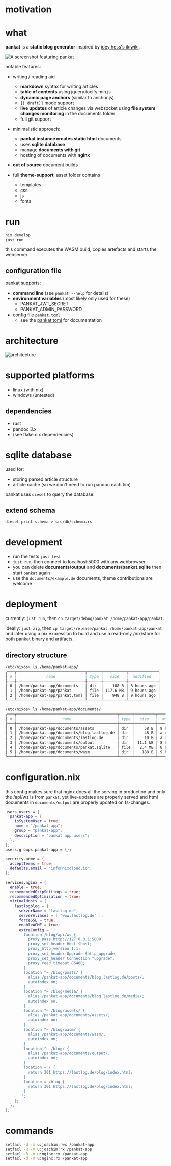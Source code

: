 # motivation

# what
**pankat** is a **static blog generator** inspired by [joey hess's ikiwiki](https://ikiwiki.info/users/joey/).

![A screenshot featuring pankat](./.screenshots/pankat.jpg)

notable features:

* writing / reading aid
  * **markdown** syntax for writing articles
  * **table of contents** using jquery.tocify.min.js
  * **dynamic page anchors** (similar to anchor.js)
  * `[[!draft]]` mode support
  * **live updates** of article changes via websocket using **file system changes monitoring** in the documents folder
  * full git support
* minimalistic approach:
  * **pankat instance creates static html** documents
  * uses **sqlite database**
  * manage **documents with git**
  * hosting of documents with **nginx**
* **out of source** document builds

* full **theme-support**, asset folder contains
  * templates
  * css
  * js
  * fonts

# run

    nix develop
    just run

this command executes the WASM build, copies artefacts and starts the webserver. 

## configuration file

pankat supports:

* **command line** (see `pankat --help` for details)
* **environment variables** (most likely only used for these)
  * PANKAT_JWT_SECRET
  * PANKAT_ADMIN_PASSWORD
* config file `pankat.toml`
  * see the [pankat.toml](pankat.toml) for documentation

# architecture

![architecture](internals.svg)

# supported platforms

* linux (with nix)
* windows (untested)

## dependencies

* rust
* pandoc 3.x
* (see flake.nix dependencies)

# sqlite database

used for:

* storing parsed article structure
* article cache (so we don't need to run pandoc each tim)

pankat uses `diesel` to query the database.

## extend schema

    diesel print-schema > src/db/schema.rs

# development

* run the tests `just test`
* `just run`, then connect to localhost:5000 with any webbrowser
* you can delete **documents/output** and **documents/pankat.sqlite** then start `pankat` again
* use the `documents/example.de` documents, theme contributions are welcome

# deployment

currently: `just run`, then `cp target/debug/pankat /home/pankat-app/pankat`.

ideally: `just zig`, then `cp target/release/pankat /home/pankat-app/pankat` and later using a nix expression to build and use a read-only /nix/store for both pankat binary and artifacts.

## directory structure

```bash
/etc/nixos> ls /home/pankat-app/
╭───┬──────────────────────────────┬──────┬──────────┬─────────────╮
│ # │             name             │ type │   size   │  modified   │
├───┼──────────────────────────────┼──────┼──────────┼─────────────┤
│ 0 │ /home/pankat-app/documents   │ dir  │    108 B │ 8 hours ago │
│ 1 │ /home/pankat-app/pankat      │ file │ 117.6 MB │ 9 hours ago │
│ 2 │ /home/pankat-app/pankat.toml │ file │    948 B │ 9 hours ago │
╰───┴──────────────────────────────┴──────┴──────────┴─────────────╯

/etc/nixos> ls /home/pankat-app/documents/
╭───┬────────────────────────────────────────────┬──────┬─────────┬─────────────╮
│ # │                    name                    │ type │  size   │  modified   │
├───┼────────────────────────────────────────────┼──────┼─────────┼─────────────┤
│ 0 │ /home/pankat-app/documents/assets          │ dir  │    58 B │ 9 hours ago │
│ 1 │ /home/pankat-app/documents/blog.lastlog.de │ dir  │    48 B │ a day ago   │
│ 2 │ /home/pankat-app/documents/lastlog.de      │ dir  │    10 B │ a day ago   │
│ 3 │ /home/pankat-app/documents/output          │ dir  │ 11.1 kB │ 8 hours ago │
│ 4 │ /home/pankat-app/documents/pankat.sqlite   │ file │  2.4 MB │ 8 hours ago │
│ 5 │ /home/pankat-app/documents/wasm            │ dir  │   188 B │ 9 hours ago │
╰───┴────────────────────────────────────────────┴──────┴─────────┴─────────────╯
```

# configuration.nix

this config makes sure that nginx does all the serving in production and only the /api/ws is from `pankat`. yet
live-updates are properly served and html documents in `documents/output` are properly updated on fs-changes.

```nix
users.users = {
  pankat-app = {
    isSystemUser = true;
    home = "/pankat-app";
    group = "pankat-app";
    description = "pankat app users";
  };
};
users.groups.pankat-app = {};

security.acme = {
  acceptTerms = true;
  defaults.email = "info@nixcloud.io";
};

services.nginx = {
  enable = true;
  recommendedGzipSettings = true;
  recommendedOptimisation = true;
  virtualHosts = {
    lastlogblog = {
      serverName = "lastlog.de";
      serverAliases = [ "www.lastlog.de" ];
      forceSSL = true;
      enableACME = true;
      extraConfig = ''
        location /blog/api/ws {
          proxy_pass http://127.0.0.1:5000;
          proxy_set_header Host $host;
          proxy_http_version 1.1;
          proxy_set_header Upgrade $http_upgrade;
          proxy_set_header Connection "upgrade";
          proxy_read_timeout 86400;
        }
        location ^~ /blog/posts/ {
          alias /pankat-app/documents/blog.lastlog.de/posts/;
          autoindex on;
        }
        location ^~ /blog/media/ {
          alias /pankat-app/documents/blog.lastlog.de/media/;
          autoindex on;
        }
        location ^~ /blog/assets/ {
          alias /pankat-app/documents/assets/;
          autoindex on;
        }
        location ^~ /blog/wasm/ {
          alias /pankat-app/documents/wasm/;
          autoindex on;
        }
        location ^~ /blog/ {
          alias /pankat-app/documents/output/;
          autoindex on;
        }
        location = / {
          return 301 https://lastlog.de/blog/index.html;
        }
        location = /blog {
          return 301 https://lastlog.de/blog/index.html;
        }
      '';
    };
  };
};
```
# commands

```bash
setfacl -d -m u:joachim:rwx /pankat-app
setfacl -R -m u:joachim:rx /pankat-app
setfacl -R -m u:nginx:rx /pankat-app
setfacl -d -m u:nginx:rx /pankat-app
```